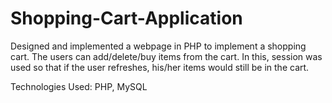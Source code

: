 # Shopping-Cart-Application

Designed and implemented a webpage in PHP to implement a shopping cart. The users can add/delete/buy items from the cart. In this, session was used so that if the user refreshes, his/her items would still be in the cart.

Technologies Used: PHP, MySQL